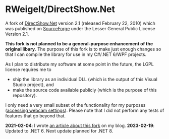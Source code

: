 # RWeigelt/DirectShow.Net

A fork of [DirectShow.Net](https://sourceforge.net/projects/directshownet/) version 2.1 (released February 22, 2010) which was published on [SourceForge](https://sourceforge.net/projects/directshownet/files/DirectShowNET/v2.1/) under the Lesser General Public License Version 2.1. 

**This fork is not planned to be a general-purpose enhancement of the original libary**. The purpose of this fork is to make just enough changes so that I can compile the library for use in my C#/.NET 6/WPF projects.

As I plan to distribute my software at some point in the future, the LGPL license requires me to 
* ship the library as an individual DLL (which is the output of this Visual Studio project), and
* make the source code available publicly (which is the purpose of this repository).

I only need a very small subset of the functionality for my purposes ([accessing webcam settings](https://weblogs.asp.net/rweigelt/how-to-access-webcam-properties-from-c)). Please note that I did not perform any tests of features that go beyond that.

**2021-02-04**: I wrote [an article about this fork](https://weblogs.asp.net/rweigelt/compiling-directshow-net-for-use-in-net-5) on my blog.
**2023-02-19**: Updated to .NET 6. Next update planned for .NET 8.
